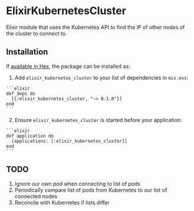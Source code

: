 # ElixirKubernetesCluster

Elixir module that uses the Kubernetes API to find the IP of other nodes of the cluster to connect to.

## Installation

If [available in Hex](https://hex.pm/docs/publish), the package can be installed as:

  1. Add `elixir_kubernetes_cluster` to your list of dependencies in `mix.exs`:

    ```elixir
    def deps do
      [{:elixir_kubernetes_cluster, "~> 0.1.0"}]
    end
    ```

  2. Ensure `elixir_kubernetes_cluster` is started before your application:

    ```elixir
    def application do
      [applications: [:elixir_kubernetes_cluster]]
    end
    ```

## TODO

1. Ignore our own pod when connecting to list of pods
2. Periodically compare list of pods from Kubernetes to our list of connected nodes
3. Reconcile with Kubernetes if lists differ
